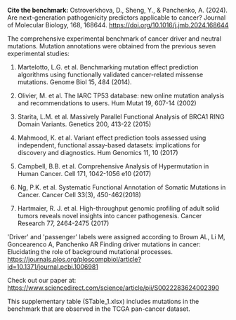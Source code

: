 **Cite the benchmark:**
Ostroverkhova, D., Sheng, Y., & Panchenko, A. (2024). Are next-generation pathogenicity predictors applicable to cancer? Journal of Molecular Biology, 168, 168644. https://doi.org/10.1016/j.jmb.2024.168644

The comprehensive experimental benchmark of cancer driver and neutral mutations. Mutation annotations were obtained from the previous seven experimental studies:

1) Martelotto, L.G. et al. Benchmarking mutation effect prediction algorithms using functionally validated cancer-related missense mutations. Genome Biol 15, 484 (2014).

2) Olivier, M. et al. The IARC TP53 database: new online mutation analysis and recommendations to users. Hum Mutat 19, 607-14 (2002)

3) Starita, L.M. et al. Massively Parallel Functional Analysis of BRCA1 RING Domain Variants. Genetics 200, 413-22 (2015)

4) Mahmood, K. et al. Variant effect prediction tools assessed using independent, functional assay-based datasets: implications for discovery and diagnostics. Hum Genomics 11, 10 (2017)

5) Campbell, B.B. et al. Comprehensive Analysis of Hypermutation in Human Cancer. Cell 171, 1042-1056 e10 (2017)

6) Ng, P.K. et al. Systematic Functional Annotation of Somatic Mutations in Cancer. Cancer Cell 33(3), 450-462(2018)

7) Hartmaier, R. J. et al. High-throughput genomic profiling of adult solid tumors reveals novel insights into cancer pathogenesis. Cancer Research 77, 2464-2475 (2017)

'Driver' and 'passenger' labels were assigned according to Brown AL, Li M, Goncearenco A, Panchenko AR Finding driver mutations in cancer: Elucidating the role of background mutational processes.
https://journals.plos.org/ploscompbiol/article?id=10.1371/journal.pcbi.1006981

Check out our paper at: https://www.sciencedirect.com/science/article/pii/S0022283624002390

This supplementary table (STable_1.xlsx) includes mutations in the benchmark that are observed in the TCGA pan-cancer dataset.
